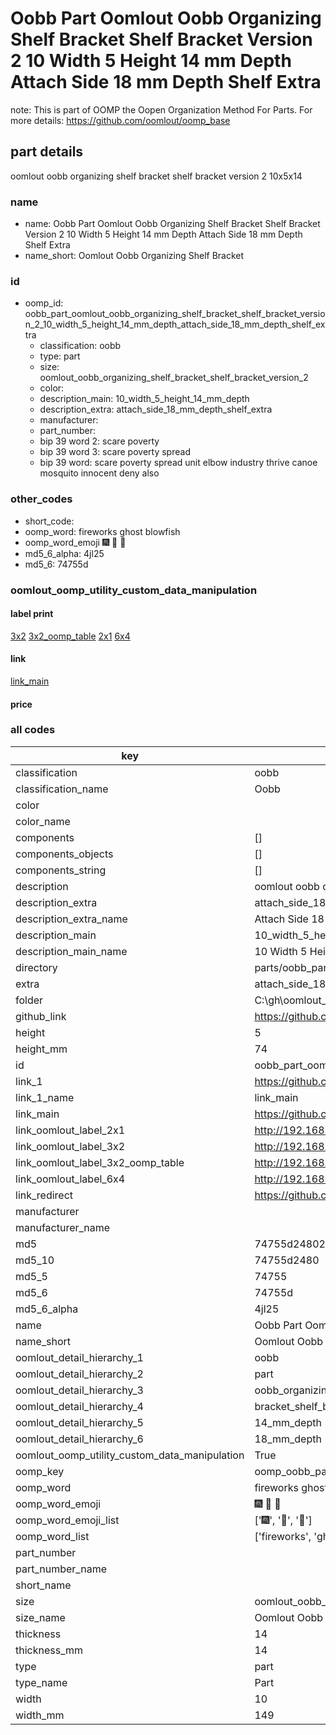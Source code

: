 # Oobb Part Oomlout Oobb Organizing Shelf Bracket Shelf Bracket Version 2 10 Width 5 Height 14 mm Depth Attach Side 18 mm Depth Shelf Extra  

note: This is part of OOMP the Oopen Organization Method For Parts. For more details: https://github.com/oomlout/oomp_base

##  part details
  



oomlout oobb organizing shelf bracket shelf bracket version 2 10x5x14



### name
* name: Oobb Part Oomlout Oobb Organizing Shelf Bracket Shelf Bracket Version 2 10 Width 5 Height 14 mm Depth Attach Side 18 mm Depth Shelf Extra
* name_short: Oomlout Oobb Organizing Shelf Bracket
### id
* oomp_id: oobb_part_oomlout_oobb_organizing_shelf_bracket_shelf_bracket_version_2_10_width_5_height_14_mm_depth_attach_side_18_mm_depth_shelf_extra
  * classification: oobb
  * type: part
  * size: oomlout_oobb_organizing_shelf_bracket_shelf_bracket_version_2
  * color: 
  * description_main: 10_width_5_height_14_mm_depth
  * description_extra: attach_side_18_mm_depth_shelf_extra
  * manufacturer: 
  * part_number: 
  * bip 39 word 2: scare poverty
  * bip 39 word 3: scare poverty spread
  * bip 39 word: scare poverty spread unit elbow industry thrive canoe mosquito innocent deny also

### other_codes
* short_code: 
* oomp_word: fireworks ghost blowfish
* oomp_word_emoji :fireworks: :ghost: :blowfish:
* md5_6_alpha: 4jl25
* md5_6: 74755d






### oomlout_oomp_utility_custom_data_manipulation
#### label print
[3x2](http://192.168.1.245:1112/?label=oomp%204jl25)
[3x2_oomp_table](http://192.168.1.108:1112/?label=oomp%204jl25)
[2x1](http://192.168.1.242:1112/?label=oomp%204jl25)
[6x4](http://192.168.1.55:1112/?label=oomp%204jl25)    

#### link

[link_main](https://github.com/oomlout/oomlout_oobb_version_4_generated_parts/tree/main/navigation_oomp/oobb/part/oomlout_oobb_organizing_shelf_bracket_shelf_bracket_version_2/10_width_5_height_14_mm_depth/attach_side_18_mm_depth_shelf_extra/part)                              

#### price







### all codes 
| key | value |  
| --- | --- |  
| classification | oobb |  
| classification_name | Oobb |  
| color |  |  
| color_name |  |  
| components | [] |  
| components_objects | [] |  
| components_string | [] |  
| description | oomlout oobb organizing shelf bracket shelf bracket version 2 10x5x14 |  
| description_extra | attach_side_18_mm_depth_shelf_extra |  
| description_extra_name | Attach Side 18 mm Depth Shelf Extra |  
| description_main | 10_width_5_height_14_mm_depth |  
| description_main_name | 10 Width 5 Height 14 mm Depth |  
| directory | parts/oobb_part_oomlout_oobb_organizing_shelf_bracket_shelf_bracket_version_2_10_width_5_height_14_mm_depth_attach_side_18_mm_depth_shelf_extra |  
| extra | attach_side_18_mm_depth_shelf |  
| folder | C:\gh\oomlout_oobb_version_4_generated_parts\parts\oobb_part_oomlout_oobb_organizing_shelf_bracket_shelf_bracket_version_2_10_width_5_height_14_mm_depth_attach_side_18_mm_depth_shelf_extra |  
| github_link | https://github.com/oomlout/oomlout_oomp_part_src/tree/main/parts/oobb_part_oomlout_oobb_organizing_shelf_bracket_shelf_bracket_version_2_10_width_5_height_14_mm_depth_attach_side_18_mm_depth_shelf_extra |  
| height | 5 |  
| height_mm | 74 |  
| id | oobb_part_oomlout_oobb_organizing_shelf_bracket_shelf_bracket_version_2_10_width_5_height_14_mm_depth_attach_side_18_mm_depth_shelf_extra |  
| link_1 | https://github.com/oomlout/oomlout_oobb_version_4_generated_parts/tree/main/navigation_oomp/oobb/part/oomlout_oobb_organizing_shelf_bracket_shelf_bracket_version_2/10_width_5_height_14_mm_depth/attach_side_18_mm_depth_shelf_extra/part |  
| link_1_name | link_main |  
| link_main | https://github.com/oomlout/oomlout_oobb_version_4_generated_parts/tree/main/navigation_oomp/oobb/part/oomlout_oobb_organizing_shelf_bracket_shelf_bracket_version_2/10_width_5_height_14_mm_depth/attach_side_18_mm_depth_shelf_extra/part |  
| link_oomlout_label_2x1 | http://192.168.1.242:1112/?label=oomp%204jl25 |  
| link_oomlout_label_3x2 | http://192.168.1.245:1112/?label=oomp%204jl25 |  
| link_oomlout_label_3x2_oomp_table | http://192.168.1.108:1112/?label=oomp%204jl25 |  
| link_oomlout_label_6x4 | http://192.168.1.55:1112/?label=oomp%204jl25 |  
| link_redirect | https://github.com/oomlout/oomlout_oobb_version_4_generated_parts/tree/main/parts/oobb_oomlout_oobb_organizing_shelf_bracket_shelf_bracket_version_2_10_05_14_ex_attach_side_18_mm_depth_shelf |  
| manufacturer |  |  
| manufacturer_name |  |  
| md5 | 74755d2480219c25cca39edba62a4602 |  
| md5_10 | 74755d2480 |  
| md5_5 | 74755 |  
| md5_6 | 74755d |  
| md5_6_alpha | 4jl25 |  
| name | Oobb Part Oomlout Oobb Organizing Shelf Bracket Shelf Bracket Version 2 10 Width 5 Height 14 mm Depth Attach Side 18 mm Depth Shelf Extra |  
| name_short | Oomlout Oobb Organizing Shelf Bracket |  
| oomlout_detail_hierarchy_1 | oobb |  
| oomlout_detail_hierarchy_2 | part |  
| oomlout_detail_hierarchy_3 | oobb_organizing_shelf |  
| oomlout_detail_hierarchy_4 | bracket_shelf_bracket_version_2 |  
| oomlout_detail_hierarchy_5 | 14_mm_depth |  
| oomlout_detail_hierarchy_6 | 18_mm_depth |  
| oomlout_oomp_utility_custom_data_manipulation | True |  
| oomp_key | oomp_oobb_part_oomlout_oobb_organizing_shelf_bracket_shelf_bracket_version_2_10_width_5_height_14_mm_depth_attach_side_18_mm_depth_shelf_extra |  
| oomp_word | fireworks ghost blowfish |  
| oomp_word_emoji | :fireworks: :ghost: :blowfish: |  
| oomp_word_emoji_list | [':fireworks:', ':ghost:', ':blowfish:'] |  
| oomp_word_list | ['fireworks', 'ghost', 'blowfish'] |  
| part_number |  |  
| part_number_name |  |  
| short_name |  |  
| size | oomlout_oobb_organizing_shelf_bracket_shelf_bracket_version_2 |  
| size_name | Oomlout Oobb Organizing Shelf Bracket Shelf Bracket Version 2 |  
| thickness | 14 |  
| thickness_mm | 14 |  
| type | part |  
| type_name | Part |  
| width | 10 |  
| width_mm | 149 |  
